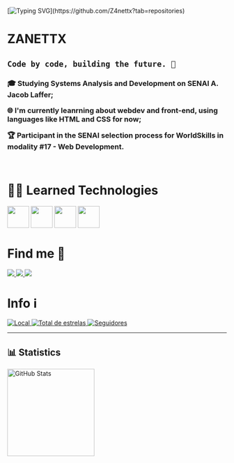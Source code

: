 <p align="center">
 
[![Typing SVG](https://readme-typing-svg.demolab.com?font=Fira+Code&pause=1000&color=E4F75D&width=435&lines=Welcome+to+my+profile!)](https://github.com/Z4nettx?tab=repositories)

<h1> ZANETTX </h1>

<h2>
  
**`Code by code, building the future. 🚀`** 
</h2>

<h3>

🎓 Studying Systems Analysis and Development on SENAI A. Jacob Laffer;

🌐 I'm currently leanrning about webdev and front-end, using languages like HTML and CSS for now;

🏆 Participant in the SENAI selection process for WorldSkills in modality #17 - Web Development.
 </h3>
 <br>
<h1>🧑‍💻 Learned Technologies</h1>
 <div>
    <img width="50px" src="https://cdn.jsdelivr.net/gh/devicons/devicon@latest/icons/html5/html5-original.svg" />
    <img width="50px" src="https://cdn.jsdelivr.net/gh/devicons/devicon@latest/icons/css3/css3-original.svg" />
    <img width="50px" src="https://cdn.jsdelivr.net/gh/devicons/devicon@latest/icons/markdown/markdown-original.svg" />
    <img width="50px" src="https://cdn.jsdelivr.net/gh/devicons/devicon@latest/icons/figma/figma-original.svg" />
 </div>
  <h1> Find me 🔗 </h1>

 <a href="https://www.instagram.com/z4nettx" target="_blank"><img src="https://img.icons8.com/?size=50&id=8808&format=png&color=126BC4" target="_blank"> </a> 
 <a href="mailto:eduardozanettiluis@gmail.com" target="_blank"><img src="https://img.icons8.com/?size=50&id=P7UIlhbpWzZm&format=png&color=000000" target="_blank"> </a>
 <a href="https://www.discord.com/users/533714947579052045" target="_blank"><img src="https://img.icons8.com/?size=50&id=30998&format=png&color=000000" target="_blank"> </a>

 <h1> ­‎Info ℹ️ </h1>
 
<p align="left">
    <a href="">
        <img 
            alt="Local" 
            title="Localização" 
            src="https://custom-icon-badges.demolab.com/badge/São Paulo-BR-blue?style=for-the-badge&logo=location&logoColor=white"
        />
    </a> 
    <a href="https://github.com/Z4nettx?tab=repositories&sort=stargazers">
        <img 
            alt="Total de estrelas" 
            title="Total de estrelas GitHub" 
            src="https://custom-icon-badges.demolab.com/github/stars/Z4nettx?color=55960c&style=for-the-badge&labelColor=488207&logo=star&label=estrelas"
        />
    </a>
    <a href="https://github.com/Z4nettx?tab=followers">
        <img 
            alt="Seguidores" 
            title="Me siga no GitHub" 
            src="https://custom-icon-badges.demolab.com/github/followers/Z4nettx?color=236ad3&labelColor=1155ba&style=for-the-badge&logo=github&label=Seguidores&logoColor=white"
        />
    </a>
</p>


---

## 📊 Statistics

<p>
<img 
      align="left" 
      alt="GitHub Stats" 
      height="200" 
      src="https://github-readme-stats.vercel.app/api/top-langs/?username=Z4nettx&theme=tokyonight&layout=compact&custom_title=Languages&langs_count=9"/>
</p>


